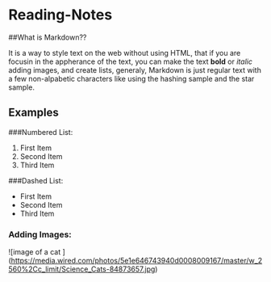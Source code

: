 # Reading-Notes

##What is Markdown??

It is a way to style text on the web without using HTML, that if you are focusin in the appherance of the text, you can make the text **bold** or *italic* adding images, and create lists, generaly, Markdown is just regular text with a few non-alpabetic characters like using the hashing sample and the star sample.

## Examples
###Numbered List:

1. First Item
2. Second Item
3. Third Item

###Dashed List:

- First Item
- Second Item
- Third Item

### Adding Images:

![image of a cat ] (https://media.wired.com/photos/5e1e646743940d0008009167/master/w_2560%2Cc_limit/Science_Cats-84873657.jpg)
